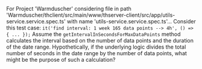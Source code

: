 For Project 'Warmduscher' considering file in path 'Warmduscher/thclient/src/main/www/thserver-client/src/app/utils-service.service.spec.ts' with name 'utils-service.service.spec.ts'... 
Consider this test case: `it('find interval: 1 week 165 data points --> 4h', () => { ... });` Assume the `getIntervalInSecondsForMaxDataPoints` method calculates the interval based on the number of data points and the duration of the date range.  Hypothetically, if the underlying logic divides the total number of seconds in the date range by the number of data points, what might be the purpose of such a calculation?